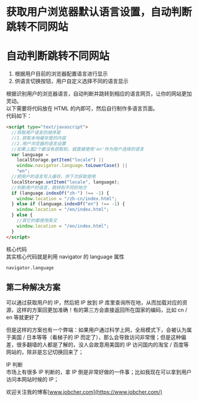 # 获取用户浏览器默认语言设置，自动判断跳转不同网站


# 自动判断跳转不同网站

1. 根据用户目前的浏览器配置语言进行显示
2. 供语言切换按钮，用户自定义选择不同的语言显示

根据识别用户的浏览器语言，自动判断并跳转到相应的语言网页，让你的网站更加灵动。  
以下需要将代码放在 HTML 的内即可，然后自行制作多语言页面。  
代码如下：

```html
<script type="text/javascript">
  //获取用户语言的顺序是
  //1.获取本地缓存里的内容
  //2.用户浏览器的语言设置
  //如果上面2个都没有获取到，就直接使用'en'作为用户选择的语言
  var language =
    localStorage.getItem("locale") ||
    window.navigator.language.toLowerCase() ||
    "en";
  //把用户的语言写入缓存，供下次获取使用
  localStorage.setItem("locale", language);
  //判断用户的语言，跳转到不同的地方
  if (language.indexOf("zh-") !== -1) {
    window.location = "/zh-cn/index.html";
  } else if (language.indexOf("en") !== -1) {
    window.location = "/en/index.html";
  } else {
    //其它的都使用英文
    window.location = "/en/index.html";
  }
</script>
```

核心代码  
其实核心代码就是利用 navigator 的 language 属性

```code
navigator.language
```

## 第二种解决方案

可以通过获取用户的 IP，然后把 IP 放到 IP 库里查询所在地，从而加载对应的资源，这样的方案回更加准确！有的第三方会直接返回所在国家的编码，比如 cn / en 等就更好了

但是这样的方案也有一个弊端：如果用户通过科学上网，全局模式下，会被认为属于美国 / 日本等等（看梯子的 IP 而定了），那么会导致访问非常慢；但是这种偏差，很多翻墙的人都是了解的，没人会故意用美国的 IP 访问国内的淘宝 / 百度等网站的，除非是忘记切换回来了；

IP 判断  
市场上有很多 IP 判断的，拿 IP 倒是非常好做的一件事；比如我现在可以拿到用户访问本网站时候的 IP；

欢迎关注我的博客[www.jobcher.com](https://www.jobcher.com/)

